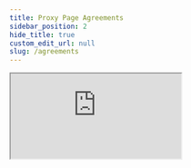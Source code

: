 ```yaml
---
title: Proxy Page Agreements
sidebar_position: 2
hide_title: true
custom_edit_url: null
slug: /agreements
---
```

<iframe className="doc-iframe" title="SignUpDocs" src="https://thankful-water-06a6c0b03.5.azurestaticapps.net/tae"></iframe>

